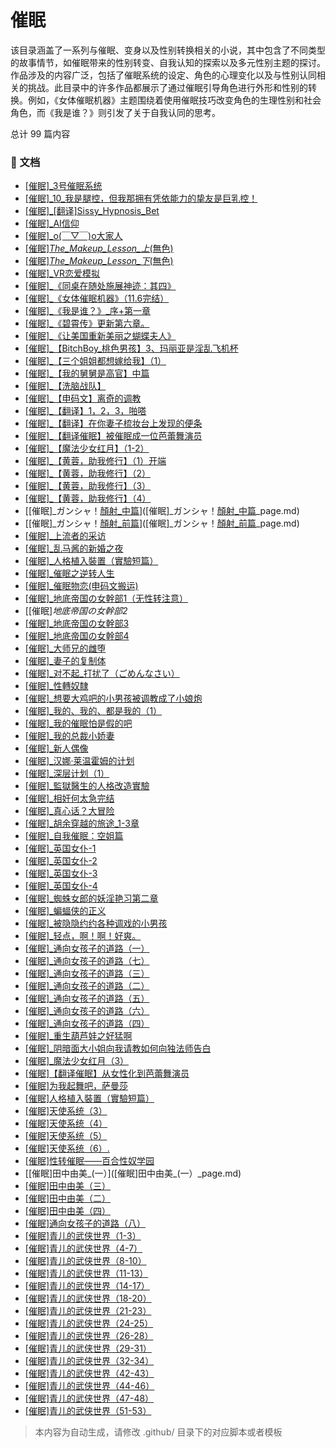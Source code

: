 # 催眠

该目录涵盖了一系列与催眠、变身以及性别转换相关的小说，其中包含了不同类型的故事情节，如催眠带来的性别转变、自我认知的探索以及多元性别主题的探讨。作品涉及的内容广泛，包括了催眠系统的设定、角色的心理变化以及与性别认同相关的挑战。此目录中的许多作品都展示了通过催眠引导角色进行外形和性别的转换。例如，《女体催眠机器》主题围绕着使用催眠技巧改变角色的生理性别和社会角色，而《我是谁？》则引发了关于自我认同的思考。


总计 99 篇内容



### 📄 文档

- [[催眠]_3号催眠系统]([催眠]_3号催眠系统_page.md)
- [[催眠]_10_我是腿控，但我那拥有凭依能力的挚友是巨乳控！]([催眠]_10_我是腿控，但我那拥有凭依能力的挚友是巨乳控！_page.md)
- [[催眠]_[翻译]Sissy_Hypnosis_Bet]([催眠]_[翻译]Sissy_Hypnosis_Bet_page.md)
- [[催眠]_AI信仰]([催眠]_AI信仰_page.md)
- [[催眠]_o(￣▽￣)o大家人]([催眠]_o(￣▽￣)o大家人_page.md)
- [[催眠]_The_Makeup_Lesson_上_(無色)]([催眠]_The_Makeup_Lesson_上_(無色)_page.md)
- [[催眠]_The_Makeup_Lesson_下_(無色)]([催眠]_The_Makeup_Lesson_下_(無色)_page.md)
- [[催眠]_VR恋爱模拟]([催眠]_VR恋爱模拟_page.md)
- [[催眠]_《同桌在随处施展神迹：其四》]([催眠]_《同桌在随处施展神迹：其四》_page.md)
- [[催眠]_《女体催眠机器》（11.6完结）]([催眠]_《女体催眠机器》（11.6完结）_page.md)
- [[催眠]_《我是谁？》_序+第一章]([催眠]_《我是谁？》_序+第一章_page.md)
- [[催眠]_《碧霄传》更新第六章。]([催眠]_《碧霄传》更新第六章。_page.md)
- [[催眠]_《让美国重新美丽之蝴蝶夫人》]([催眠]_《让美国重新美丽之蝴蝶夫人》_page.md)
- [[催眠]_【BitchBoy_桃色男孩】3、玛丽亚是淫乱飞机杯]([催眠]_【BitchBoy_桃色男孩】3、玛丽亚是淫乱飞机杯_page.md)
- [[催眠]_【三个姐姐都想嫁给我】（1）]([催眠]_【三个姐姐都想嫁给我】（1）_page.md)
- [[催眠]_【我的舅舅是高官】中篇]([催眠]_【我的舅舅是高官】中篇_page.md)
- [[催眠]_【洗脑战队】]([催眠]_【洗脑战队】_page.md)
- [[催眠]_【申码文】离奇的调教]([催眠]_【申码文】离奇的调教_page.md)
- [[催眠]_【翻译】1，2，3，啪嗒]([催眠]_【翻译】1，2，3，啪嗒_page.md)
- [[催眠]_【翻译】在你妻子梳妆台上发现的便条]([催眠]_【翻译】在你妻子梳妆台上发现的便条_page.md)
- [[催眠]_【翻译催眠】被催眠成一位芭蕾舞演员]([催眠]_【翻译催眠】被催眠成一位芭蕾舞演员_page.md)
- [[催眠]_【魔法少女红月】（1-2）]([催眠]_【魔法少女红月】（1-2）_page.md)
- [[催眠]_【黄蓉，助我修行】（1）开端]([催眠]_【黄蓉，助我修行】（1）开端_page.md)
- [[催眠]_【黄蓉，助我修行】（2）]([催眠]_【黄蓉，助我修行】（2）_page.md)
- [[催眠]_【黄蓉，助我修行】（3）]([催眠]_【黄蓉，助我修行】（3）_page.md)
- [[催眠]_【黄蓉，助我修行】（4）]([催眠]_【黄蓉，助我修行】（4）_page.md)
- [[催眠]_ガンシャ！[顏射_中篇](心控類)]([催眠]_ガンシャ！[顏射_中篇](心控類)_page.md)
- [[催眠]_ガンシャ！[顏射_前篇](心控類)]([催眠]_ガンシャ！[顏射_前篇](心控類)_page.md)
- [[催眠]_上流者的采访]([催眠]_上流者的采访_page.md)
- [[催眠]_乱马酱的新婚之夜]([催眠]_乱马酱的新婚之夜_page.md)
- [[催眠]_人格植入裝置（實驗短篇）]([催眠]_人格植入裝置（實驗短篇）_page.md)
- [[催眠]_催眠之逆转人生]([催眠]_催眠之逆转人生_page.md)
- [[催眠]_催眠物恋(申码文搬运)]([催眠]_催眠物恋(申码文搬运)_page.md)
- [[催眠]_地底帝国の女幹部1（无性转注意）]([催眠]_地底帝国の女幹部1（无性转注意）_page.md)
- [[催眠]_地底帝国の女幹部2_[]([催眠]_地底帝国の女幹部2_[_page.md)
- [[催眠]_地底帝国の女幹部3]([催眠]_地底帝国の女幹部3_page.md)
- [[催眠]_地底帝国の女幹部4]([催眠]_地底帝国の女幹部4_page.md)
- [[催眠]_大师兄的雌堕]([催眠]_大师兄的雌堕_page.md)
- [[催眠]_妻子的复制体]([催眠]_妻子的复制体_page.md)
- [[催眠]_对不起_打扰了（ごめんなさい）]([催眠]_对不起_打扰了（ごめんなさい）_page.md)
- [[催眠]_性轉奴隸]([催眠]_性轉奴隸_page.md)
- [[催眠]_想要大鸡吧的小男孩被调教成了小娘炮]([催眠]_想要大鸡吧的小男孩被调教成了小娘炮_page.md)
- [[催眠]_我的、我的、都是我的（1）]([催眠]_我的、我的、都是我的（1）_page.md)
- [[催眠]_我的催眠怕是假的吧]([催眠]_我的催眠怕是假的吧_page.md)
- [[催眠]_我的总裁小娇妻]([催眠]_我的总裁小娇妻_page.md)
- [[催眠]_新人偶像]([催眠]_新人偶像_page.md)
- [[催眠]_汉娜·莱温霍姆的计划]([催眠]_汉娜·莱温霍姆的计划_page.md)
- [[催眠]_深层计划（1）]([催眠]_深层计划（1）_page.md)
- [[催眠]_監獄醫生的人格改造實驗]([催眠]_監獄醫生的人格改造實驗_page.md)
- [[催眠]_相奸何太急完结]([催眠]_相奸何太急完结_page.md)
- [[催眠]_真心话？大冒险]([催眠]_真心话？大冒险_page.md)
- [[催眠]_胡余穿越的旅途_1-3章]([催眠]_胡余穿越的旅途_1-3章_page.md)
- [[催眠]_自我催眠：空姐篇]([催眠]_自我催眠：空姐篇_page.md)
- [[催眠]_英国女仆-1]([催眠]_英国女仆-1_page.md)
- [[催眠]_英国女仆-2]([催眠]_英国女仆-2_page.md)
- [[催眠]_英国女仆-3]([催眠]_英国女仆-3_page.md)
- [[催眠]_英国女仆-4]([催眠]_英国女仆-4_page.md)
- [[催眠]_蜘蛛女郎的妖淫艳习第二章]([催眠]_蜘蛛女郎的妖淫艳习第二章_page.md)
- [[催眠]_蝙蝠侠的正义]([催眠]_蝙蝠侠的正义_page.md)
- [[催眠]_被隐隐约约各种调戏的小男孩]([催眠]_被隐隐约约各种调戏的小男孩_page.md)
- [[催眠]_轻点，啊！啊！好爽。]([催眠]_轻点，啊！啊！好爽。_page.md)
- [[催眠]_通向女孩子的道路（一）]([催眠]_通向女孩子的道路（一）_page.md)
- [[催眠]_通向女孩子的道路（七）]([催眠]_通向女孩子的道路（七）_page.md)
- [[催眠]_通向女孩子的道路（三）]([催眠]_通向女孩子的道路（三）_page.md)
- [[催眠]_通向女孩子的道路（二）]([催眠]_通向女孩子的道路（二）_page.md)
- [[催眠]_通向女孩子的道路（五）]([催眠]_通向女孩子的道路（五）_page.md)
- [[催眠]_通向女孩子的道路（六）]([催眠]_通向女孩子的道路（六）_page.md)
- [[催眠]_通向女孩子的道路（四）]([催眠]_通向女孩子的道路（四）_page.md)
- [[催眠]_重生葫芦娃之好猛啊]([催眠]_重生葫芦娃之好猛啊_page.md)
- [[催眠]_阴暗面大小姐向我请教如何向独法师告白]([催眠]_阴暗面大小姐向我请教如何向独法师告白_page.md)
- [[催眠]_魔法少女红月（3）]([催眠]_魔法少女红月（3）_page.md)
- [[催眠]【翻译催眠】从女性化到芭蕾舞演员]([催眠]【翻译催眠】从女性化到芭蕾舞演员_page.md)
- [[催眠]为我起舞吧，萨曼莎]([催眠]为我起舞吧，萨曼莎_page.md)
- [[催眠]人格植入裝置（實驗短篇）]([催眠]人格植入裝置（實驗短篇）_page.md)
- [[催眠]天使系统（3）]([催眠]天使系统（3）_page.md)
- [[催眠]天使系统（4）]([催眠]天使系统（4）_page.md)
- [[催眠]天使系统（5）]([催眠]天使系统（5）_page.md)
- [[催眠]天使系统（6）.]([催眠]天使系统（6）._page.md)
- [[催眠]性转催眠——百合性奴学园]([催眠]性转催眠——百合性奴学园_page.md)
- [[催眠]田中由美_(一）]([催眠]田中由美_(一）_page.md)
- [[催眠]田中由美（三）]([催眠]田中由美（三）_page.md)
- [[催眠]田中由美（二）]([催眠]田中由美（二）_page.md)
- [[催眠]田中由美（四）]([催眠]田中由美（四）_page.md)
- [[催眠]通向女孩子的道路（八）]([催眠]通向女孩子的道路（八）_page.md)
- [[催眠]青儿的武侠世界（1-3）]([催眠]青儿的武侠世界（1-3）_page.md)
- [[催眠]青儿的武侠世界（4-7）]([催眠]青儿的武侠世界（4-7）_page.md)
- [[催眠]青儿的武侠世界（8-10）]([催眠]青儿的武侠世界（8-10）_page.md)
- [[催眠]青儿的武侠世界（11-13）]([催眠]青儿的武侠世界（11-13）_page.md)
- [[催眠]青儿的武侠世界（14-17）]([催眠]青儿的武侠世界（14-17）_page.md)
- [[催眠]青儿的武侠世界（18-20）]([催眠]青儿的武侠世界（18-20）_page.md)
- [[催眠]青儿的武侠世界（21-23）]([催眠]青儿的武侠世界（21-23）_page.md)
- [[催眠]青儿的武侠世界（24-25）]([催眠]青儿的武侠世界（24-25）_page.md)
- [[催眠]青儿的武侠世界（26-28）]([催眠]青儿的武侠世界（26-28）_page.md)
- [[催眠]青儿的武侠世界（29-31）]([催眠]青儿的武侠世界（29-31）_page.md)
- [[催眠]青儿的武侠世界（32-34）]([催眠]青儿的武侠世界（32-34）_page.md)
- [[催眠]青儿的武侠世界（42-43）]([催眠]青儿的武侠世界（42-43）_page.md)
- [[催眠]青儿的武侠世界（44-46）]([催眠]青儿的武侠世界（44-46）_page.md)
- [[催眠]青儿的武侠世界（47-48）]([催眠]青儿的武侠世界（47-48）_page.md)
- [[催眠]青儿的武侠世界（51-53）]([催眠]青儿的武侠世界（51-53）_page.md)

> 本内容为自动生成，请修改 .github/ 目录下的对应脚本或者模板
